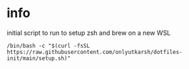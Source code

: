 # info

initial script to run to setup zsh and brew on a new WSL

```shell
/bin/bash -c "$(curl -fsSL https://raw.githubusercontent.com/onlyutkarsh/dotfiles-init/main/setup.sh)"
```

